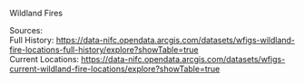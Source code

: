 Wildland Fires    
  
Sources:  
Full History: https://data-nifc.opendata.arcgis.com/datasets/wfigs-wildland-fire-locations-full-history/explore?showTable=true  
Current Locations: https://data-nifc.opendata.arcgis.com/datasets/wfigs-current-wildland-fire-locations/explore?showTable=true
